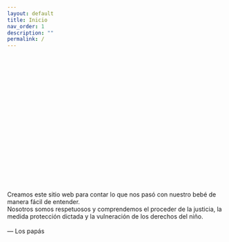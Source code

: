 ```yaml
---
layout: default
title: Inicio
nav_order: 1
description: ""
permalink: /
---
```


<div style="width: 100%;"><div style="position: relative; padding-bottom: 56.25%; padding-top: 0; height: 0;"><div style="width: 100%;"><div style="position: relative; padding-bottom: 56.25%; padding-top: 0; height: 0;"><img src="/elianbebe/assets/images/inicio.png" alt="drawing" width="100%"/> </div> </div> </div> </div>

<br>

Creamos este sitio web para contar lo que nos pasó con nuestro bebé de manera fácil de entender.<br>Nosotros somos respetuosos y comprendemos el proceder de la justicia, la medida protección dictada y la vulneración de los derechos del niño.
<br><br>
 — Los papás

